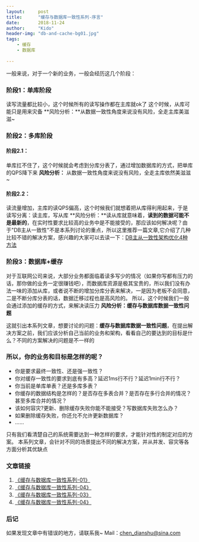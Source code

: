 ```yaml
---
layout:     post
title:      "缓存与数据库一致性系列-序言"
date:       2018-11-24
author:     "Kido"
header-img: "db-and-cache-bg01.jpg"
tags:
    - 缓存
    - 数据库
    
---
```


一般来说，对于一个新的业务，一般会经历这几个阶段：

### 阶段1：单库阶段
读写流量都比较小，这个时候所有的读写操作都在主库就ok了
这个时候，从库可能只是用来灾备
**风险分析：**从数据一致性角度来说没有风险，全走主库美滋滋~

### 阶段2：多库阶段
#### 阶段2.1：
单库扛不住了，这个时候就会考虑到分库分表了，通过增加数据库的方式，把单库的QPS降下来
**风险分析：** 从数据一致性角度来说没有风险，全走主库依然美滋滋~
#### 阶段2.2：
读流量增加，主库的读QPS偏高，这个时候我们就想着把从库得利用起来，于是读写分离：读主库，写从库
**风险分析：**读从库就意味着，**读到的数据可能不是最新的**，在实时性要求比较高的业务中是不能接受的，那应该如何解决呢？由于"DB主从一致性"不是本系列讨论的重点，所以这里推荐一篇文章,它介绍了几种比较不错的解决方案，感兴趣的大家可以去读一下：[DB主从一致性架构优化4种方法](https://mp.weixin.qq.com/s?__biz=MjM5ODYxMDA5OQ==&mid=2651959442&idx=1&sn=feb8ff75385d8031386e120ef3535329&scene=21#wechat_redirect)

### 阶段3：数据库+缓存
对于互联网公司来说，大部分业务都面临着读多写少的情况（如果你写都有压力的话，那你做的业务一定很赚钱吧），而数据库资源是极其宝贵的，所以我们没有办法一味的添加从库，或者说不断的增加分库分表来解决，一是因为老板不会同意，二是不断分库分表的话，数据迁移过程也是高风险的。
所以，这个时候我们一般会通过添加的缓存的方式，来解决读压力
**风险分析：缓存与数据库数据一致性问题**

这就引出本系列文章，想要讨论的问题：**缓存与数据库数据一致性问题**，在提出解决方案之前，我们应该分析自己当前的业务和架构，看看自己的要达到的目标是什么？不同的方案解决的问题是不一样的

### 所以，你的业务和目标是怎样的呢？
 - 你是要求最终一致性、还是强一致性？
 - 你对缓存一致性的要求到底有多高？延迟1ms行不行？延迟1min行不行？
 - 你当前是单库单表？还是多库多表？
 - 你缓存的数据结构是怎样的？是否存在多表合并？是否存在多行合并的情况？甚至多库合并的情况？
 - 该如何容灾?更新、删除缓存失败你能不能接受？写数据库失败怎么办？
 - 如果删除缓存失败，你还允不允许更新数据库？
 - ......
 
只有我们看清楚自己的系统需要达到一种怎样的要求，才能针对性的制定对应的方案。
本系列文章，会针对不同的场景提出不同的解决方案，并从并发、容灾等各方面分析其优缺点

### 文章链接

 1. [《缓存与数据库一致性系列-01》](/2018/12/01/db-and-cache-01/)
 2. [《缓存与数据库一致性系列-04》](/2018/12/07/db-and-cache-02/)
 3. [《缓存与数据库一致性系列-03》](/2018/12/08/db-and-cache-03/)
 4. [《缓存与数据库一致性系列-04》](/2018/12/09/db-and-cache-04/)

### 后记
如果发现文章中有错误的地方，请联系我~
Mail：chen_dianshu@sina.com
